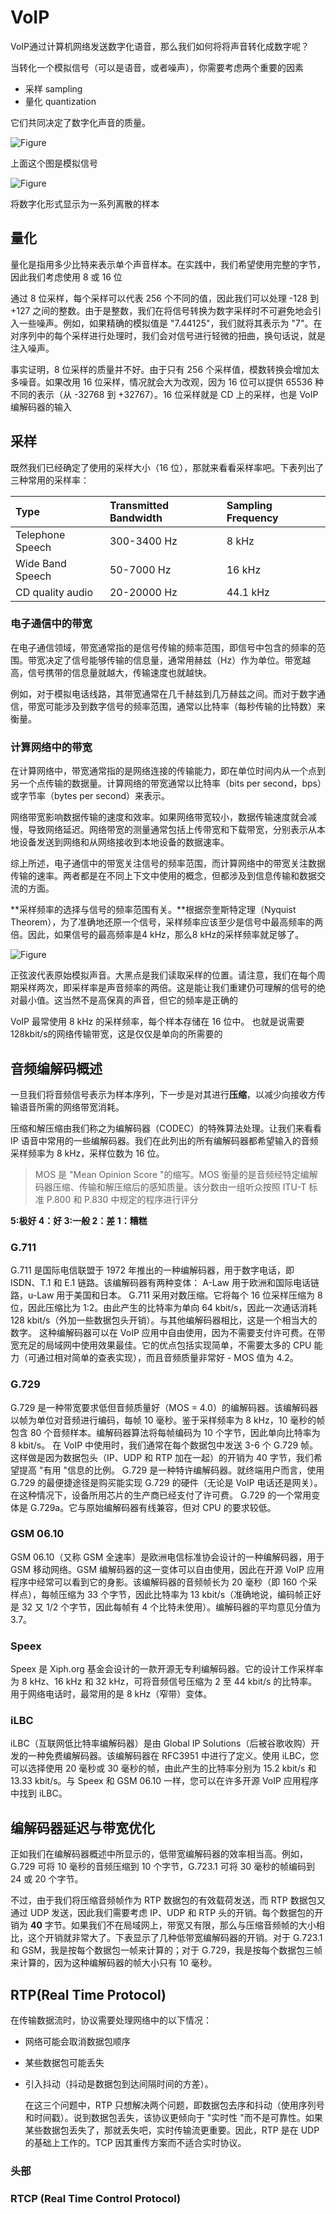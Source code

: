 # VoIP

VoIP通过计算机网络发送数字化语音，那么我们如何将将声音转化成数字呢？

当转化一个模拟信号（可以是语音，或者噪声），你需要考虑两个重要的因素

- 采样  sampling
- 量化  quantization

它们共同决定了数字化声音的质量。

![Figure](./images/wave_analog.png)

上面这个图是模拟信号

![Figure](./images/wave_digitized.png)

将数字化形式显示为一系列离散的样本

## 量化

量化是指用多少比特来表示单个声音样本。在实践中，我们希望使用完整的字节，因此我们考虑使用 8 或 16 位

通过 8 位采样，每个采样可以代表 256 个不同的值，因此我们可以处理 -128 到 +127 之间的整数。由于是整数，我们在将信号转换为数字采样时不可避免地会引入一些噪声。例如，如果精确的模拟值是 "7.44125"，我们就将其表示为 "7"。在对序列中的每个采样进行处理时，我们会对信号进行轻微的扭曲，换句话说，就是注入噪声。

事实证明，8 位采样的质量并不好。由于只有 256 个采样值，模数转换会增加太多噪音。如果改用 16 位采样，情况就会大为改观，因为 16 位可以提供 65536 种不同的表示（从 -32768 到 +32767）。16 位采样就是 CD 上的采样，也是 VoIP 编解码器的输入

## 采样

既然我们已经确定了使用的采样大小（16 位），那就来看看采样率吧。下表列出了三种常用的采样率：

| Type             | Transmitted Bandwidth | Sampling Frequency |
| :--------------- | :-------------------- | :----------------- |
| Telephone Speech | 300-3400 Hz           | 8 kHz              |
| Wide Band Speech | 50-7000 Hz            | 16 kHz             |
| CD quality audio | 20-20000 Hz           | 44.1 kHz           |

### 电子通信中的带宽

在电子通信领域，带宽通常指的是信号传输的频率范围，即信号中包含的频率的范围。带宽决定了信号能够传输的信息量，通常用赫兹（Hz）作为单位。带宽越高，信号携带的信息量就越大，传输速度也就越快。

例如，对于模拟电话线路，其带宽通常在几千赫兹到几万赫兹之间。而对于数字通信，带宽可能涉及到数字信号的频率范围，通常以比特率（每秒传输的比特数）来衡量。

### 计算网络中的带宽

在计算网络中，带宽通常指的是网络连接的传输能力，即在单位时间内从一个点到另一个点传输的数据量。计算网络的带宽通常以比特率（bits per second，bps）或字节率（bytes per second）来表示。

网络带宽影响数据传输的速度和效率。如果网络带宽较小，数据传输速度就会减慢，导致网络延迟。网络带宽的测量通常包括上传带宽和下载带宽，分别表示从本地设备发送到网络和从网络接收到本地设备的数据速率。

综上所述，电子通信中的带宽关注信号的频率范围，而计算网络中的带宽关注数据传输的速率。两者都是在不同上下文中使用的概念，但都涉及到信息传输和数据交流的方面。

**采样频率的选择与信号的频率范围有关。**根据奈奎斯特定理（Nyquist Theorem），为了准确地还原一个信号，采样频率应该至少是信号中最高频率的两倍。因此，如果信号的最高频率是4 kHz，那么8 kHz的采样频率就足够了。



![Figure](./images/wave1.png)

正弦波代表原始模拟声音。大黑点是我们读取采样的位置。请注意，我们在每个周期采样两次，即采样率是声音频率的两倍。这是能让我们重建仍可理解的信号的绝对最小值。这当然不是高保真的声音，但它的频率是正确的

VoIP 最常使用 8 kHz 的采样频率，每个样本存储在 16 位中。 也就是说需要128kbit/s的网络传输带宽，这是仅仅是单向的所需要的

## 音频编解码概述

一旦我们将音频信号表示为样本序列，下一步是对其进行**压缩**，以减少向接收方传输语音所需的网络带宽消耗。

压缩和解压缩由我们称之为编解码器（CODEC）的特殊算法处理。让我们来看看 IP 语音中常用的一些编解码器。我们在此列出的所有编解码器都希望输入的音频采样频率为 8 kHz，采样位数为 16 位。

>MOS 是 "Mean Opinion Score "的缩写。MOS 衡量的是音频经特定编解码器压缩、传输和解压缩后的感知质量。该分数由一组听众按照 ITU-T 标准 P.800 和 P.830 中规定的程序进行评分

**5:极好  4：好  3:一般 2：差  1：糟糕**

### G.711

G.711 是国际电信联盟于 1972 年推出的一种编解码器，用于数字电话，即 ISDN、T.1 和 E.1 链路。该编解码器有两种变体： A-Law 用于欧洲和国际电话链路，u-Law 用于美国和日本。
G.711 采用对数压缩。它将每个 16 位采样压缩为 8 位，因此压缩比为 1:2。由此产生的比特率为单向 64 kbit/s，因此一次通话消耗 128 kbit/s（外加一些数据包头开销）。与其他编解码器相比，这是一个相当大的数字。
这种编解码器可以在 VoIP 应用中自由使用，因为不需要支付许可费。在带宽充足的局域网中使用效果最佳。它的优点包括实现简单，不需要太多的 CPU 能力（可通过相对简单的查表实现），而且音频质量非常好 - MOS 值为 4.2。

### G.729

G.729 是一种带宽要求低但音频质量好（MOS = 4.0）的编解码器。该编解码器以帧为单位对音频进行编码，每帧 10 毫秒。鉴于采样频率为 8 kHz，10 毫秒的帧包含 80 个音频样本。编解码器算法将每帧编码为 10 个字节，因此单向比特率为 8 kbit/s。
在 VoIP 中使用时，我们通常在每个数据包中发送 3-6 个 G.729 帧。这样做是因为数据包头（IP、UDP 和 RTP 加在一起）的开销为 40 字节，我们希望提高 "有用 "信息的比例。
G.729 是一种特许编解码器。就终端用户而言，使用 G.729 的最便捷途径是购买能实现 G.729 的硬件（无论是 VoIP 电话还是网关）。在这种情况下，设备所用芯片的生产商已经支付了许可费。
G.729 的一个常用变体是 G.729a。它与原始编解码器有线兼容，但对 CPU 的要求较低。



### GSM 06.10

GSM 06.10（又称 GSM 全速率）是欧洲电信标准协会设计的一种编解码器，用于 GSM 移动网络。GSM 编解码器的这一变体可以自由使用，因此在开源 VoIP 应用程序中经常可以看到它的身影。该编解码器的音频帧长为 20 毫秒（即 160 个采样点），每帧压缩为 33 个字节，因此比特率为 13 kbit/s（准确地说，编码帧正好是 32 又 1/2 个字节，因此每帧有 4 个比特未使用）。编解码器的平均意见分值为 3.7。

### Speex

Speex 是 Xiph.org 基金会设计的一款开源无专利编解码器。它的设计工作采样率为 8 kHz、16 kHz 和 32 kHz，可将音频信号压缩为 2 至 44 kbit/s 的比特率。用于网络电话时，最常用的是 8 kHz（窄带）变体。

### iLBC

iLBC（互联网低比特率编解码器）是由 Global IP Solutions（后被谷歌收购）开发的一种免费编解码器。该编解码器在 RFC3951 中进行了定义。使用 iLBC，您可以选择使用 20 毫秒或 30 毫秒的帧，由此产生的比特率分别为 15.2 kbit/s 和 13.33 kbit/s。与 Speex 和 GSM 06.10 一样，您可以在许多开源 VoIP 应用程序中找到 iLBC。

## 编解码器延迟与带宽优化

正如我们在编解码器概述中所显示的，低带宽编解码器的效率相当高。例如，G.729 可将 10 毫秒的音频压缩到 10 个字节，G.723.1 可将 30 毫秒的帧编码到 24 或 20 个字节。

不过，由于我们将压缩音频帧作为 RTP 数据包的有效载荷发送，而 RTP 数据包又通过 UDP 发送，因此我们需要考虑 IP、UDP 和 RTP 头的开销。每个数据包的开销为 **40** 字节。如果我们不在局域网上，带宽又有限，那么与压缩音频帧的大小相比，这个开销就非常大了。下表显示了几种低带宽编解码器的开销。对于 G.723.1 和 GSM，我是按每个数据包一帧来计算的；对于 G.729，我是按每个数据包三帧来计算的，因为这种编解码器的帧大小只有 10 毫秒。

## RTP(Real Time Protocol)

在传输数据流时，协议需要处理网络中的以下情况：

- 网络可能会取消数据包顺序

- 某些数据包可能丢失

- 引入抖动（抖动是数据包到达间隔时间的方差）。

  在这三个问题中，RTP 只想解决两个问题，即数据包去序和抖动（使用序列号和时间戳）。说到数据包丢失，该协议更倾向于 "实时性 "而不是可靠性。如果某些数据包丢失了，那就丢失吧，实时传输流更重要。因此，RTP 是在 UDP 的基础上工作的。TCP 因其重传方案而不适合实时协议。

### 头部

### RTCP (Real Time Control Protocol)

